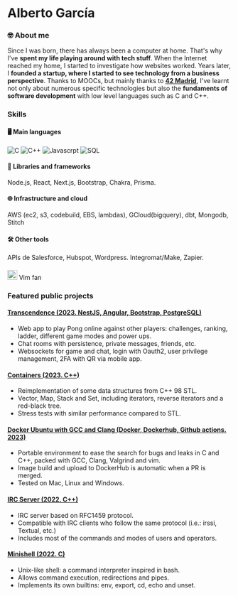 # Alberto García
### 🤓 About me

Since I was born, there has always been a computer at home. That's why I've **spent my life playing around with tech stuff**. When the Internet reached my home, I started to investigate how websites worked. Years later, I **founded a startup, where I started to see technology from a business perspective**. Thanks to MOOCs, but mainly thanks to [**42 Madrid**](https://www.42madrid.com/), I've learnt not only about numerous specific technologies but also the **fundaments of software development** with low level languages such as C and C++.

### Skills
#### 🖥 Main languages
![C](https://img.shields.io/badge/C-a?style=for-the-badge&logo=C&color=grey)
![C++](https://img.shields.io/badge/C++-a?style=for-the-badge&logo=cplusplus&color=grey)
![Javascrpt](https://img.shields.io/badge/Javascript-a?style=for-the-badge&logo=javascript&color=grey)
![SQL](https://img.shields.io/badge/SQL-a?style=for-the-badge&logo=SQL&color=grey)

#### 📘 Libraries and frameworks
Node.js, React, Next.js, Bootstrap, Chakra, Prisma.

#### 🌐 Infrastructure and cloud
AWS (ec2, s3, codebuild, EBS, lambdas), GCloud(bigquery), dbt, Mongodb, Stitch

#### 🛠 Other tools
APIs de Salesforce, Hubspot, Wordpress. Integromat/Make, Zapier.

#### 

<img src="https://user-images.githubusercontent.com/65416560/226875832-f7535b21-cfeb-4185-be63-570a18486c24.svg" width=22 height=22 /> Vim fan


### Featured public projects

#### [Transcendence (2023. NestJS, Angular, Bootstrap, PostgreSQL)](https://github.com/yeta1990/ft_transcendence)
-   Web app to play Pong online against other players: challenges, ranking, ladder, different game modes and power ups.
-   Chat rooms with persistence, private messages, friends, etc.
-   Websockets for game and chat, login with Oauth2, user privilege management, 2FA with QR via mobile app.

#### [Containers (2023. C++)](https://github.com/yeta1990/ft_containers)
- Reimplementation of some data structures from C++ 98 STL.
- Vector, Map, Stack and Set, including iterators, reverse iterators and a red-black tree. 
- Stress tests with similar performance compared to STL.

#### [Docker Ubuntu with GCC and Clang (Docker, Dockerhub, Github actions. 2023)](https://github.com/yeta1990/docker-gcc-clang)
- Portable environment to ease the search for bugs and leaks in C and C++, packed with GCC, Clang, Valgrind and vim.
- Image build and upload to DockerHub is automatic when a PR is merged.
- Tested on Mac, Linux and Windows.

#### [IRC Server (2022. C++)](https://github.com/yeta1990/irc_server)
- IRC server based on RFC1459 protocol.
- Compatible with IRC clients who follow the same protocol (i.e.: irssi, Textual, etc.)
- Includes most of the commands and modes of users and operators.

#### [Minishell (2022. C)](https://github.com/yeta1990/minishell)
- Unix-like shell: a command interpreter inspired in bash.
- Allows command execution, redirections and pipes.
- Implements its own builtins: env, export, cd, echo and unset.
